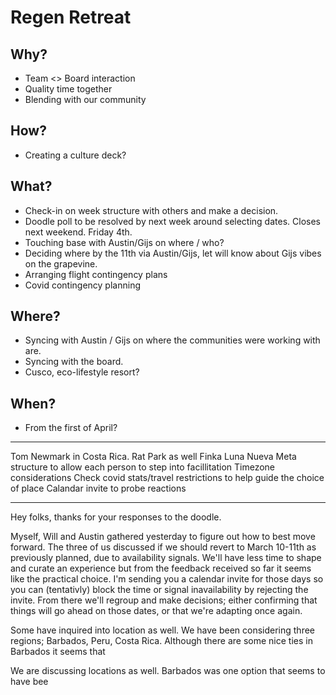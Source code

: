 
# Regen Retreat


## Why?
- Team <> Board interaction
- Quality time together
- Blending with our community

## How?
- Creating a culture deck?

## What?
- Check-in on week structure with others and make a decision.
- Doodle poll to be resolved by next week around selecting dates. Closes next weekend. Friday 4th.
- Touching base with Austin/Gijs on where / who?
- Deciding where by the 11th via Austin/Gijs, let will know about Gijs vibes on the grapevine. 
- Arranging flight contingency plans
- Covid contingency planning

## Where?
- Syncing with Austin / Gijs on where the communities were working with are. 
- Syncing with the board.
- Cusco, eco-lifestyle resort?

## When?
- From the first of April?


--- 
Tom Newmark in Costa Rica. Rat Park as well
Finka Luna Nueva
Meta structure to allow each person to step into facillitation
Timezone considerations
Check covid stats/travel restrictions to help guide the choice of place
Calandar invite to probe reactions

---

Hey folks, thanks for your responses to the doodle.  

Myself, Will and Austin gathered yesterday to figure out how to best move forward. The three of us discussed if we should revert to March 10-11th as previously planned, due to availability signals. We'll have less time to shape and curate an experience but from the feedback received so far it seems like the practical choice. I'm sending you a calendar invite for those days so you can (tentativly) block the time or signal inavailability by rejecting the invite. From there we'll regroup and make decisions; either confirming that things will go ahead on those dates, or that we're adapting once again. 

Some have inquired into location as well. We have been considering three regions; Barbados, Peru, Costa Rica. Although there are some nice ties in Barbados it seems that  
  

We are discussing locations as well. Barbados was one option that seems to have bee